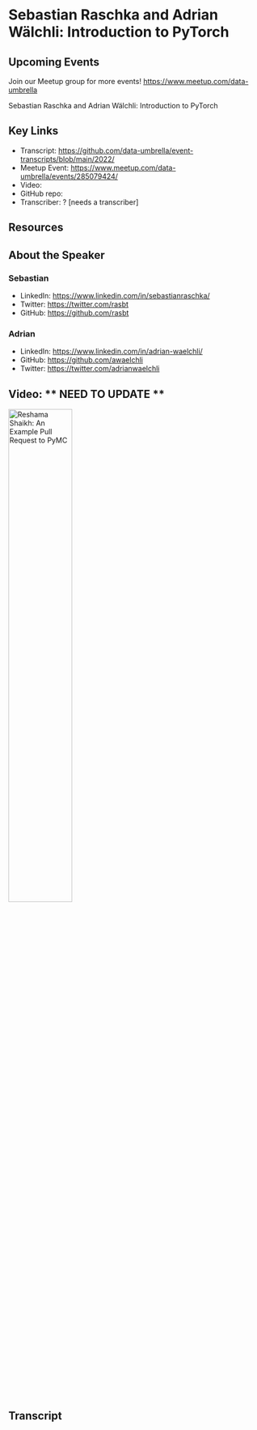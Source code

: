 # Sebastian Raschka and Adrian Wälchli: Introduction to PyTorch

## Upcoming Events
Join our Meetup group for more events!
https://www.meetup.com/data-umbrella

Sebastian Raschka and Adrian Wälchli: Introduction to PyTorch

## Key Links
- Transcript: https://github.com/data-umbrella/event-transcripts/blob/main/2022/
- Meetup Event: https://www.meetup.com/data-umbrella/events/285079424/
- Video: 
- GitHub repo: 
- Transcriber:  ? [needs a transcriber]

## Resources

## About the Speaker
### Sebastian
- LinkedIn: https://www.linkedin.com/in/sebastianraschka/
- Twitter: https://twitter.com/rasbt
- GitHub: https://github.com/rasbt

### Adrian
- LinkedIn: https://www.linkedin.com/in/adrian-waelchli/
- GitHub: https://github.com/awaelchli
- Twitter: https://twitter.com/adrianwaelchli

## Video:  ** NEED TO UPDATE **
<a href="http://www.youtube.com/watch?feature=player_embedded&v=NbmdFJsnuuo" target="_blank"><img src="http://img.youtube.com/vi/NbmdFJsnuuo/0.jpg"
alt="Reshama Shaikh: An Example Pull Request to PyMC" width="50%" /></a>


## Transcript

